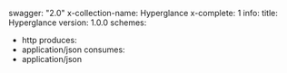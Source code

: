 swagger: "2.0"
x-collection-name: Hyperglance
x-complete: 1
info:
  title: Hyperglance
  version: 1.0.0
schemes:
- http
produces:
- application/json
consumes:
- application/json